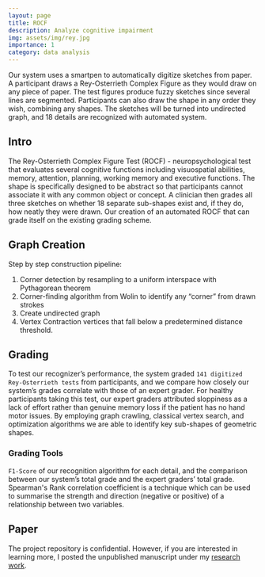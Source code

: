 ```yaml
---
layout: page
title: ROCF
description: Analyze cognitive impairment
img: assets/img/rey.jpg
importance: 1
category: data analysis
---
```


Our system uses a smartpen to automatically digitize sketches from paper. A participant draws a Rey-Osterrieth Complex Figure as they would draw on any piece of paper. The test figures produce fuzzy sketches since several lines are segmented. Participants can also draw the shape in any order they wish, combining any shapes. The sketches will be turned into undirected graph, and 18 details are recognized with automated system.

## Intro

The Rey-Osterrieth Complex Figure Test (ROCF) - neuropsychological test that evaluates several cognitive functions including visuospatial abilities, memory, attention, planning, working memory and executive functions. The shape is specifically designed to be abstract so that participants cannot associate it with any common object or concept. A clinician then grades all three sketches on whether 18 separate sub-shapes exist and, if they do, how neatly they were drawn. Our creation of an automated ROCF that can grade itself on the existing grading scheme. 

## Graph Creation

Step by step construction pipeline: 

1. Corner detection by resampling to a uniform interspace with Pythagorean theorem
2. Corner-finding algorithm from Wolin to identify any “corner” from drawn strokes
3. Create undirected graph
4. Vertex Contraction vertices that fall below a predetermined distance threshold.

## Grading

To test our recognizer’s performance, the system graded `141 digitized Rey-Osterrieth tests` from participants, and we compare how closely our system’s grades correlate with those of an expert grader. For healthy participants taking this test, our expert graders attributed sloppiness as a lack of effort rather than genuine memory loss if the patient has no hand motor issues. By employing graph crawling, classical vertex search, and optimization algorithms we are able to identify key sub-shapes of geometric shapes.

###  Grading Tools

`F1-Score` of our recognition algorithm for each detail, and the comparison between our system’s total grade and the expert graders’ total grade. Spearman's Rank correlation coefficient is a technique which can be used to summarise the strength and direction (negative or positive) of a relationship between two variables.


## Paper

The project repository is confidential. However, if you are interested in learning more, I posted the unpublished manuscript under my [research work](/research/).

